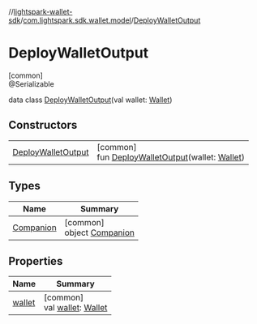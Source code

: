 //[lightspark-wallet-sdk](../../../index.md)/[com.lightspark.sdk.wallet.model](../index.md)/[DeployWalletOutput](index.md)

# DeployWalletOutput

[common]\
@Serializable

data class [DeployWalletOutput](index.md)(val wallet: [Wallet](../-wallet/index.md))

## Constructors

| | |
|---|---|
| [DeployWalletOutput](-deploy-wallet-output.md) | [common]<br>fun [DeployWalletOutput](-deploy-wallet-output.md)(wallet: [Wallet](../-wallet/index.md)) |

## Types

| Name | Summary |
|---|---|
| [Companion](-companion/index.md) | [common]<br>object [Companion](-companion/index.md) |

## Properties

| Name | Summary |
|---|---|
| [wallet](wallet.md) | [common]<br>val [wallet](wallet.md): [Wallet](../-wallet/index.md) |
